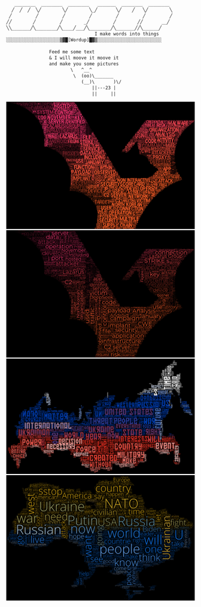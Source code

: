 ```
   ________  ________  ________   _______  ________  ________ 
  ╱  ╱  ╱  ╲╱        ╲╱        ╲_╱       ╲╱    ╱   ╲╱        ╲
 ╱         ╱         ╱         ╱         ╱         ╱         ╱
╱╱        ╱         ╱        _╱         ╱        ╱╱       __╱ 
╲╲_______╱╲________╱╲____╱___╱╲________╱╲_______╱╱╲______╱    
                                 I make words into things
░░░░░░░░░░░░░░░░░░░░▒▓█[Wordup]█▓▒░░░░░░░░░░░░░░░░░░░░░░░░

                Feed me some text
                & I will moove it moove it
                and make you some pictures
                        \   ^__^
                         \  (oo)\_______
                            (__)\       )\/
                                ||---23 |
                                ||     ||

```
![](https://github.com/NoDataFound/WordUp/raw/main/STRIKEv2.png)
![](https://github.com/NoDataFound/WordUp/raw/main/STRIKE.png)
![](https://github.com/NoDataFound/WordUp/raw/main/output/russia_speech_wordcloud.png)
![](https://raw.githubusercontent.com/NoDataFound/WordUp/main/output/AjzMrDla0OA.png)
